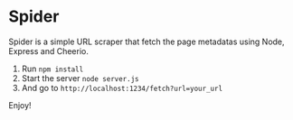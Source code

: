 # Spider
Spider is a simple URL scraper that fetch the page metadatas using Node, Express and Cheerio. 

1. Run `npm install`
2. Start the server `node server.js`
3. And go to `http://localhost:1234/fetch?url=your_url`

Enjoy!